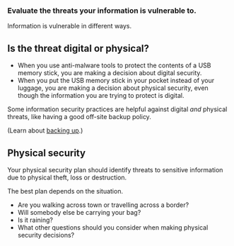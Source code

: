 [Title]: # (Digital or physical?)
[Order]: # (2)

### Evaluate the threats your information is vulnerable to. 

Information is vulnerable in different ways. 

## Is the threat digital or physical? 

* When you use anti-malware tools to protect the contents of a USB memory stick, you are making a decision about digital security. 
* When you put the USB memory stick in your pocket instead of your luggage, you are making a decision about physical security, even though the information you are trying to protect is digital. 

Some information security practices are helpful against digital *and* physical threats, like having a good off-site backup policy. 

(Learn about [backing up](umbrella://lesson/backing-up).)

## Physical security

Your physical security plan should identify threats to sensitive information due to physical theft, loss or destruction. 

The best plan depends on the situation. 

* Are you walking across town or travelling across a border? 
* Will somebody else be carrying your bag? 
* Is it raining? 
* What other questions should you consider when making physical security decisions?
